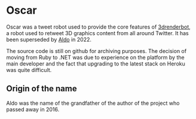# Oscar

Oscar was a tweet robot used to provide the core features of [3drenderbot](https://twitter.com/3drenderbot), a robot used
to retweet 3D graphics content from all around Twitter. It has been superseded by [Aldo](https://github.com/mattiascibien/aldo) in 2022.

The source code is still on github for archiving purposes. The decision of moving from Ruby to .NET was due to experience on the platform by the main developer and the fact that upgrading to the latest stack on Heroku was quite difficult.

## Origin of the name

Aldo was the name of the grandfather of the author of the project who passed away in 2016.
